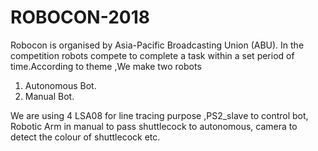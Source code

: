 # ROBOCON-2018
Robocon is organised by Asia-Pacific Broadcasting Union (ABU). In the competition robots compete to complete a task within a set period of time.According to theme ,We make two robots 
1. Autonomous Bot.
2. Manual Bot.

We are using 4 LSA08 for line tracing purpose ,PS2_slave to control bot, Robotic Arm in manual to pass shuttlecock to autonomous, camera to detect the colour of shuttlecock etc.
